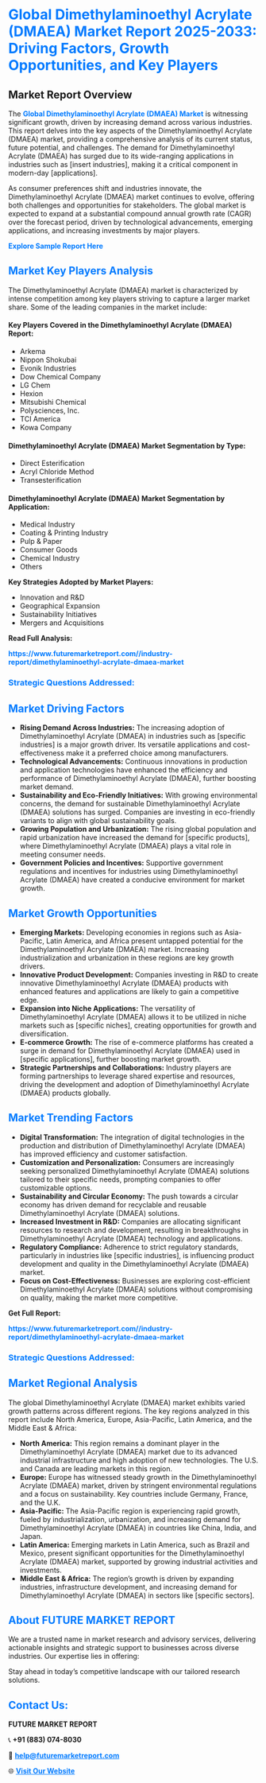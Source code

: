 <h1 style="color: #007BFF;">Global Dimethylaminoethyl Acrylate (DMAEA) Market Report 2025-2033: Driving Factors, Growth Opportunities, and Key Players</h1>

<section id="overview">
<h2>Market Report Overview</h2>
<p>The <a href="https://www.futuremarketreport.com//industry-report/dimethylaminoethyl-acrylate-dmaea-market" style="color: #007BFF; text-decoration: none;"><strong>Global Dimethylaminoethyl Acrylate (DMAEA) Market</strong></a> is witnessing significant growth, driven by increasing demand across various industries. This report delves into the key aspects of the Dimethylaminoethyl Acrylate (DMAEA) market, providing a comprehensive analysis of its current status, future potential, and challenges. The demand for Dimethylaminoethyl Acrylate (DMAEA) has surged due to its wide-ranging applications in industries such as [insert industries], making it a critical component in modern-day [applications].</p>
<p>As consumer preferences shift and industries innovate, the Dimethylaminoethyl Acrylate (DMAEA) market continues to evolve, offering both challenges and opportunities for stakeholders. The global market is expected to expand at a substantial compound annual growth rate (CAGR) over the forecast period, driven by technological advancements, emerging applications, and increasing investments by major players.</p>
</section>

<section id="overview">
<p><a href="https://www.futuremarketreport.com//request-sample/reportId=58193" style="color: #007BFF; text-decoration: none;"><strong>Explore Sample Report Here</strong></a></p>
</section>

<section id="key-players">
<h2 style="color: #007BFF;">Market Key Players Analysis</h2>
<p>The Dimethylaminoethyl Acrylate (DMAEA) market is characterized by intense competition among key players striving to capture a larger market share. Some of the leading companies in the market include:</p>
<h4>Key Players Covered in the Dimethylaminoethyl Acrylate (DMAEA) Report:</h4>
<ul><li>Arkema</li><li>Nippon Shokubai</li><li>Evonik Industries</li><li>Dow Chemical Company</li><li>LG Chem</li><li>Hexion</li><li>Mitsubishi Chemical</li><li>Polysciences, Inc.</li><li>TCI America</li><li>Kowa Company</li></ul>
<h4>Dimethylaminoethyl Acrylate (DMAEA) Market Segmentation by Type:</h4>
<ul><li>Direct Esterification</li><li>Acryl Chloride Method</li><li>Transesterification</li></ul>

<h4>Dimethylaminoethyl Acrylate (DMAEA) Market Segmentation by Application:</h4>
<ul><li>Medical Industry</li><li>Coating &amp; Printing Industry</li><li>Pulp &amp; Paper</li><li>Consumer Goods</li><li>Chemical Industry</li><li>Others</li></ul>
<p><strong>Key Strategies Adopted by Market Players:</strong></p>
<ul>
<li>Innovation and R&D</li>
<li>Geographical Expansion</li>
<li>Sustainability Initiatives</li>
<li>Mergers and Acquisitions</li>
</ul>
</section>

<section>
<p><strong>Read Full Analysis: </strong></p><a href="https://www.futuremarketreport.com//industry-report/dimethylaminoethyl-acrylate-dmaea-market" style="color: #007BFF; text-decoration: none;"><strong>https://www.futuremarketreport.com//industry-report/dimethylaminoethyl-acrylate-dmaea-market</strong></a>
<h3 style="color: #007BFF;">Strategic Questions Addressed:</h3>
</section>

<section id="driving-factors">
<h2 style="color: #007BFF;">Market Driving Factors</h2>
<ul>
<li><strong>Rising Demand Across Industries:</strong> The increasing adoption of Dimethylaminoethyl Acrylate (DMAEA) in industries such as [specific industries] is a major growth driver. Its versatile applications and cost-effectiveness make it a preferred choice among manufacturers.</li>
<li><strong>Technological Advancements:</strong> Continuous innovations in production and application technologies have enhanced the efficiency and performance of Dimethylaminoethyl Acrylate (DMAEA), further boosting market demand.</li>
<li><strong>Sustainability and Eco-Friendly Initiatives:</strong> With growing environmental concerns, the demand for sustainable Dimethylaminoethyl Acrylate (DMAEA) solutions has surged. Companies are investing in eco-friendly variants to align with global sustainability goals.</li>
<li><strong>Growing Population and Urbanization:</strong> The rising global population and rapid urbanization have increased the demand for [specific products], where Dimethylaminoethyl Acrylate (DMAEA) plays a vital role in meeting consumer needs.</li>
<li><strong>Government Policies and Incentives:</strong> Supportive government regulations and incentives for industries using Dimethylaminoethyl Acrylate (DMAEA) have created a conducive environment for market growth.</li>
</ul>
</section>

<section id="growth-opportunities">
<h2 style="color: #007BFF;">Market Growth Opportunities</h2>
<ul>
<li><strong>Emerging Markets:</strong> Developing economies in regions such as Asia-Pacific, Latin America, and Africa present untapped potential for the Dimethylaminoethyl Acrylate (DMAEA) market. Increasing industrialization and urbanization in these regions are key growth drivers.</li>
<li><strong>Innovative Product Development:</strong> Companies investing in R&D to create innovative Dimethylaminoethyl Acrylate (DMAEA) products with enhanced features and applications are likely to gain a competitive edge.</li>
<li><strong>Expansion into Niche Applications:</strong> The versatility of Dimethylaminoethyl Acrylate (DMAEA) allows it to be utilized in niche markets such as [specific niches], creating opportunities for growth and diversification.</li>
<li><strong>E-commerce Growth:</strong> The rise of e-commerce platforms has created a surge in demand for Dimethylaminoethyl Acrylate (DMAEA) used in [specific applications], further boosting market growth.</li>
<li><strong>Strategic Partnerships and Collaborations:</strong> Industry players are forming partnerships to leverage shared expertise and resources, driving the development and adoption of Dimethylaminoethyl Acrylate (DMAEA) products globally.</li>
</ul>
</section>

<section id="trending-factors">
<h2 style="color: #007BFF;">Market Trending Factors</h2>
<ul>
<li><strong>Digital Transformation:</strong> The integration of digital technologies in the production and distribution of Dimethylaminoethyl Acrylate (DMAEA) has improved efficiency and customer satisfaction.</li>
<li><strong>Customization and Personalization:</strong> Consumers are increasingly seeking personalized Dimethylaminoethyl Acrylate (DMAEA) solutions tailored to their specific needs, prompting companies to offer customizable options.</li>
<li><strong>Sustainability and Circular Economy:</strong> The push towards a circular economy has driven demand for recyclable and reusable Dimethylaminoethyl Acrylate (DMAEA) solutions.</li>
<li><strong>Increased Investment in R&D:</strong> Companies are allocating significant resources to research and development, resulting in breakthroughs in Dimethylaminoethyl Acrylate (DMAEA) technology and applications.</li>
<li><strong>Regulatory Compliance:</strong> Adherence to strict regulatory standards, particularly in industries like [specific industries], is influencing product development and quality in the Dimethylaminoethyl Acrylate (DMAEA) market.</li>
<li><strong>Focus on Cost-Effectiveness:</strong> Businesses are exploring cost-efficient Dimethylaminoethyl Acrylate (DMAEA) solutions without compromising on quality, making the market more competitive.</li>
</ul>
</section>

<section>
<p><strong>Get Full Report: </strong></p><a href="https://www.futuremarketreport.com//industry-report/dimethylaminoethyl-acrylate-dmaea-market" style="color: #007BFF; text-decoration: none;"><strong>https://www.futuremarketreport.com//industry-report/dimethylaminoethyl-acrylate-dmaea-market</strong></a>
<h3 style="color: #007BFF;">Strategic Questions Addressed:</h3>
</section>


<section id="regional-analysis">
<h2 style="color: #007BFF;">Market Regional Analysis</h2>
<p>The global Dimethylaminoethyl Acrylate (DMAEA) market exhibits varied growth patterns across different regions. The key regions analyzed in this report include North America, Europe, Asia-Pacific, Latin America, and the Middle East & Africa:</p>
<ul>
<li><strong>North America:</strong> This region remains a dominant player in the Dimethylaminoethyl Acrylate (DMAEA) market due to its advanced industrial infrastructure and high adoption of new technologies. The U.S. and Canada are leading markets in this region.</li>
<li><strong>Europe:</strong> Europe has witnessed steady growth in the Dimethylaminoethyl Acrylate (DMAEA) market, driven by stringent environmental regulations and a focus on sustainability. Key countries include Germany, France, and the U.K.</li>
<li><strong>Asia-Pacific:</strong> The Asia-Pacific region is experiencing rapid growth, fueled by industrialization, urbanization, and increasing demand for Dimethylaminoethyl Acrylate (DMAEA) in countries like China, India, and Japan.</li>
<li><strong>Latin America:</strong> Emerging markets in Latin America, such as Brazil and Mexico, present significant opportunities for the Dimethylaminoethyl Acrylate (DMAEA) market, supported by growing industrial activities and investments.</li>
<li><strong>Middle East & Africa:</strong> The region’s growth is driven by expanding industries, infrastructure development, and increasing demand for Dimethylaminoethyl Acrylate (DMAEA) in sectors like [specific sectors].</li>
</ul>
</section>

<footer>
<h2 style="color: #007BFF;">About FUTURE MARKET REPORT</h2>
<p>We are a trusted name in market research and advisory services, delivering actionable insights and strategic support to businesses across diverse industries. Our expertise lies in offering:</p>

<p>Stay ahead in today’s competitive landscape with our tailored research solutions.</p>

<h2 style="color: #007BFF;">Contact Us:</h2>
<p><strong>FUTURE MARKET REPORT</strong></p>
<p>📞 <strong>+91 (883) 074-8030</strong></p>
<p>📧 <strong><a href="mailto:help@futuremarketreport.com" style="color: #007BFF;">help@futuremarketreport.com</a></strong></p>
<p>🌐 <strong><a href="https://www.futuremarketreport.com/" style="color: #007BFF;">Visit Our Website</a></strong></p>
</footer>